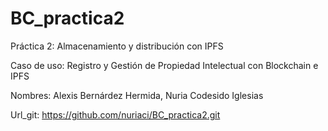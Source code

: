 # BC_practica2
Práctica 2: Almacenamiento y distribución con IPFS

Caso de uso: Registro y Gestión de Propiedad Intelectual con Blockchain e IPFS

Nombres: Alexis Bernárdez Hermida, Nuria Codesido Iglesias

Url_git: https://github.com/nuriaci/BC_practica2.git
